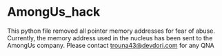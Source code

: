 # AmongUs_hack


This python file removed all pointer memory addresses for fear of abuse. 
Currently, the memory address used in the nucleus has been sent to the AmongUs company. 
Please contact trouna43@devdori.com for any QNA
